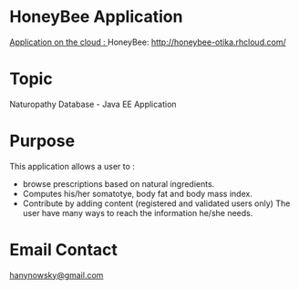 HoneyBee Application
====================
[Application on the cloud : ](http://honeybee-otika.rhcloud.com/) HoneyBee: http://honeybee-otika.rhcloud.com/

Topic
======
Naturopathy Database - Java EE Application 

Purpose
=======

This application allows a user to :
- browse prescriptions based on natural ingredients.
- Computes his/her somatotye, body fat and body mass index.
- Contribute by adding content (registered and validated users only)
The user have many ways to reach the information he/she needs.

Email Contact
=============
hanynowsky@gmail.com
